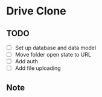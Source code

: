 # Drive Clone

## TODO

- [ ] Set up database and data model
- [ ] Move folder open state to URL
- [ ] Add auth
- [ ] Add file uploading

## Note

